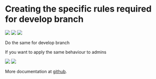 # Creating the specific rules required for develop branch

<img src="assets/github/github-branch-setup-1.png" />

<img src="assets/github/github-branch-setup-2.png" />

<img src="assets/github/github-branch-setup-3.png" />

Do the same for develop branch

If you want to apply the same behaviour to admins

<img src="assets/github/github-branch-setup-4.png" />

<img src="assets/github/github-branch-setup-5.png" />

More documentation at [github](https://docs.github.com/en/github/administering-a-repository/defining-the-mergeability-of-pull-requests/managing-a-branch-protection-rule).